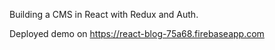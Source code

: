 
Building a CMS in React with Redux and Auth.

Deployed demo on https://react-blog-75a68.firebaseapp.com
